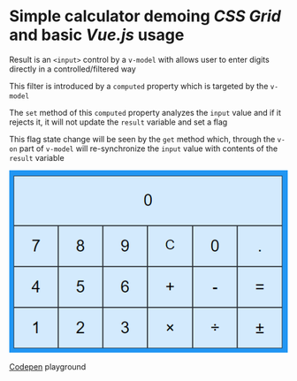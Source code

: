 # Simple calculator demoing ***CSS Grid*** and basic ***Vue.js*** usage

Result is an `<input>` control by a `v-model` with allows user to enter digits directly in a controlled/filtered way

This filter is introduced by a `computed` property which is targeted by the `v-model`

The `set` method of this `computed` property analyzes the `input` value and if it rejects it, it will not update the `result` variable and set a flag

This flag state change will be seen by the `get` method which, through the `v-on` part of `v-model` will re-synchronize the `input` value with  contents of the `result` variable

![](screenshot-sample.png)

[Codepen](https://codepen.io/Djee/pen/MRBwBr) playground